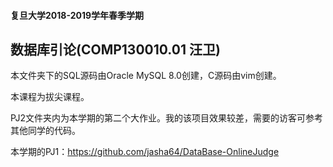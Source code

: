 #### 复旦大学2018-2019学年春季学期

## 数据库引论(COMP130010.01 汪卫)

本文件夹下的SQL源码由Oracle MySQL 8.0创建，C源码由vim创建。

本课程为拔尖课程。

PJ2文件夹内为本学期的第二个大作业。我的该项目效果较差，需要的访客可参考其他同学的代码。

本学期的PJ1：https://github.com/jasha64/DataBase-OnlineJudge